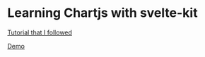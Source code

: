 # Learning Chartjs with svelte-kit
<a href="https://www.youtube.com/watch?v=s7rk2b1ioVE" target="_blank">Tutorial that I followed</a>

<a href="https://chart-js-basic-ejhctl577-sabbirkuasha.vercel.app/" target="_blank">Demo</a>

